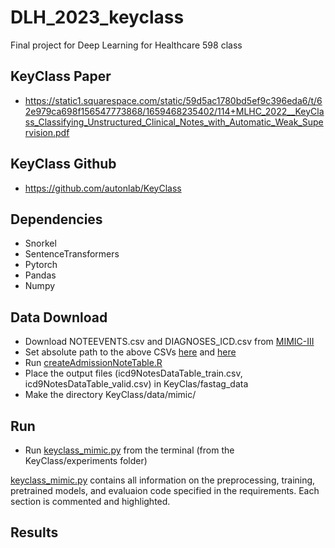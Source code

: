 # DLH_2023_keyclass
Final project for Deep Learning for Healthcare 598 class
## KeyClass Paper
* https://static1.squarespace.com/static/59d5ac1780bd5ef9c396eda6/t/62e979ca698f156547773868/1659468235402/114+MLHC_2022__KeyClass_Classifying_Unstructured_Clinical_Notes_with_Automatic_Weak_Supervision.pdf

## KeyClass Github
* https://github.com/autonlab/KeyClass

## Dependencies
* Snorkel
* SentenceTransformers
* Pytorch
* Pandas
* Numpy

## Data Download
- Download NOTEEVENTS.csv and DIAGNOSES_ICD.csv from [MIMIC-III](https://physionet.org/content/mimiciii/1.4/)
- Set absolute path to the above CSVs [here](https://github.com/jcahn2/DLH_2023_keyclass/blob/35eb003ffff1b98158a20d422bf20f11f8c41750/KeyClass/createAdmissionNoteTable.R#L25) and [here](https://github.com/jcahn2/DLH_2023_keyclass/blob/35eb003ffff1b98158a20d422bf20f11f8c41750/KeyClass/createAdmissionNoteTable.R#L30)
- Run [createAdmissionNoteTable.R](https://github.com/jcahn2/DLH_2023_keyclass/blob/main/KeyClass/createAdmissionNoteTable.R)
- Place the output files (icd9NotesDataTable_train.csv, icd9NotesDataTable_valid.csv) in KeyClas/fastag_data
- Make the directory KeyClass/data/mimic/

## Run 
* Run [keyclass_mimic.py](https://github.com/jcahn2/DLH_2023_keyclass/blob/main/KeyClass/experiments/keyclass_mimic.py) from the terminal (from the KeyClass/experiments folder)

[keyclass_mimic.py](https://github.com/jcahn2/DLH_2023_keyclass/blob/main/KeyClass/experiments/keyclass_mimic.py) contains all information on the preprocessing, training, pretrained models, and evaluaion code specified in the requirements. Each section is commented and highlighted.

## Results
